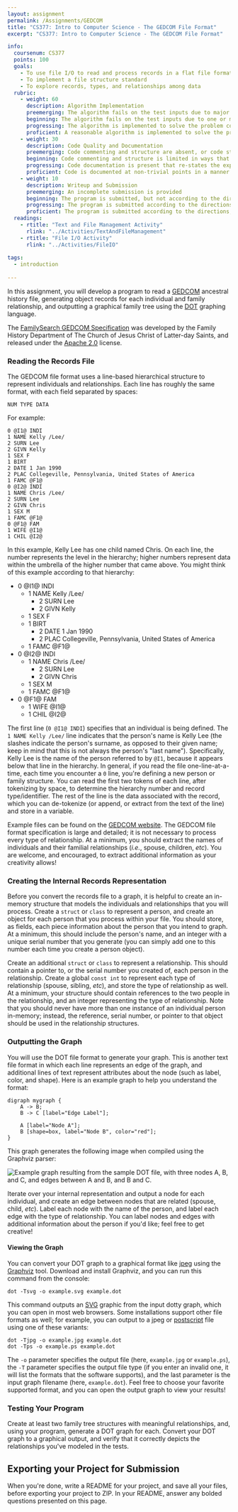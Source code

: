 ```yaml
---
layout: assignment
permalink: /Assignments/GEDCOM
title: "CS377: Intro to Computer Science - The GEDCOM File Format"
excerpt: "CS377: Intro to Computer Science - The GEDCOM File Format"

info:
  coursenum: CS377
  points: 100
  goals:
    - To use file I/O to read and process records in a flat file format
    - To implement a file structure standard
    - To explore records, types, and relationships among data
  rubric:
    - weight: 60
      description: Algorithm Implementation
      preemerging: The algorithm fails on the test inputs due to major issues, or the program fails to compile and/or run
      beginning: The algorithm fails on the test inputs due to one or more minor issues
      progressing: The algorithm is implemented to solve the problem correctly according to given test inputs, but would fail if executed in a general case due to a minor issue or omission in the algorithm design or implementation
      proficient: A reasonable algorithm is implemented to solve the problem which correctly solves the problem according to the given test inputs, and would be reasonably expected to solve the problem in the general case
    - weight: 30
      description: Code Quality and Documentation
      preemerging: Code commenting and structure are absent, or code structure departs significantly from best practice, and/or the code departs significantly from the style guide
      beginning: Code commenting and structure is limited in ways that reduce the readability of the program, and/or there are minor departures from the style guide
      progressing: Code documentation is present that re-states the explicit code definitions, and/or code is written that mostly adheres to the style guide
      proficient: Code is documented at non-trivial points in a manner that enhances the readability of the program, and code is written according to the style guide
    - weight: 10
      description: Writeup and Submission
      preemerging: An incomplete submission is provided
      beginning: The program is submitted, but not according to the directions in one or more ways (for example, because it is lacking a readme writeup or missing answers to written questions)
      progressing: The program is submitted according to the directions with a minor omission or correction needed, including a readme writeup describing the solution and answering nearly all questions posed in the instructions
      proficient: The program is submitted according to the directions, including a readme writeup describing the solution and answering all questions posed in the instructions
  readings:
    - rtitle: "Text and File Management Activity"
      rlink: "../Activities/TextAndFileManagement" 
    - rtitle: "File I/O Activity"
      rlink: "../Activities/FileIO"    
      
tags:
  - introduction
  
---
```


In this assignment, you will develop a program to read a [GEDCOM](https://en.wikipedia.org/wiki/GEDCOM) ancestral history file, generating object records for each individual and family relationship, and outputting a graphical family tree using the [DOT](https://graphviz.org/doc/info/lang.html) graphing language.

The [FamilySearch GEDCOM Specification](https://gedcom.io/specifications/FamilySearchGEDCOMv7.html) was developed by the Family History Department of The Church of Jesus Christ of Latter-day Saints, and released under the [Apache 2.0](http://www.apache.org/licenses/LICENSE-2.0) license.

### Reading the Records File

The GEDCOM file format uses a line-based hierarchical structure to represent individuals and relationships.  Each line has roughly the same format, with each field separated by spaces:

```
NUM TYPE DATA
```

For example:

```
0 @I1@ INDI
1 NAME Kelly /Lee/
2 SURN Lee
2 GIVN Kelly
1 SEX F
1 BIRT
2 DATE 1 Jan 1990
2 PLAC Collegeville, Pennsylvania, United States of America
1 FAMC @F1@
0 @I2@ INDI
1 NAME Chris /Lee/
2 SURN Lee
2 GIVN Chris
1 SEX M
1 FAMC @F1@
0 @F1@ FAM
1 WIFE @I1@
1 CHIL @I2@
```

In this example, Kelly Lee has one child named Chris.  On each line, the number represents the level in the hierarchy; higher numbers represent data within the umbrella of the higher number that came above.  You might think of this example according to that hierarchy:

- 0 @I1@ INDI
  - 1 NAME Kelly /Lee/
    - 2 SURN Lee
    - 2 GIVN Kelly
  - 1 SEX F
  - 1 BIRT
    - 2 DATE 1 Jan 1990
    - 2 PLAC Collegeville, Pennsylvania, United States of America
  - 1 FAMC @F1@
- 0 @I2@ INDI
  - 1 NAME Chris /Lee/
    - 2 SURN Lee
    - 2 GIVN Chris
  - 1 SEX M
  - 1 FAMC @F1@
- 0 @F1@ FAM
  - 1 WIFE @I1@
  - 1 CHIL @I2@
  
The first line (`0 @I1@ INDI`) specifies that an individual is being defined.  The `1 NAME Kelly /Lee/` line indicates that the person's name is Kelly Lee (the slashes indicate the person's surname, as opposed to their given name; keep in mind that this is not always the person's "last name").  Specifically, Kelly Lee is the name of the person referred to by `@I1`, because it appears below that line in the hierarchy.  In general, if you read the file one-line-at-a-time, each time you encounter a `0` line, you're defining a new person or family structure.  You can read the first two tokens of each line, after tokenizing by space, to determine the hierarchy number and record type/identifier.  The rest of the line is the data associated with the record, which you can de-tokenize (or append, or extract from the text of the line) and store in a variable.

Example files can be found on the [GEDCOM website](https://www.gedcom.org/samples.html).  The GEDCOM file format specification is large and detailed; it is not necessary to process every type of relationship.  At a minimum, you should extract the names of individuals and their familial relationships (*i.e.*, spouse, children, *etc*).  You are welcome, and encouraged, to extract additional information as your creativity allows!

### Creating the Internal Records Representation

Before you convert the records file to a graph, it is helpful to create an in-memory structure that models the individuals and relationships that you will process.  Create a `struct` or `class` to represent a person, and create an object for each person that you process within your file.  You should store, as fields, each piece information about the person that you intend to graph.  At a minimum, this should include the person's name, and an integer with a unique serial number that you generate (you can simply add one to this number each time you create a person object).  

Create an additional `struct` or `class` to represent a relationship.  This should contain a pointer to, or the serial number you created of, each person in the relationship.  Create a global `const int` to represent each type of relationship (spouse, sibling, *etc*), and store the type of relationship as well.  At a minimum, your structure should contain references to the two people in the relationship, and an integer representing the type of relationship.  Note that you should never have more than one instance of an individual person in-memory; instead, the reference, serial number, or pointer to that object should be used in the relationship structures.

### Outputting the Graph

You will use the DOT file format to generate your graph.  This is another text file format in which each line represents an edge of the graph, and additional lines of text represent attributes about the node (such as label, color, and shape).  Here is an example graph to help you understand the format:

```
digraph mygraph {
    A -> B;
    B -> C [label="Edge Label"];

    A [label="Node A"];
    B [shape=box, label="Node B", color="red"];
}
```

This graph generates the following image when compiled using the Graphviz parser:

![Example graph resulting from the sample DOT file, with three nodes A, B, and C, and edges between A and B, and B and C.](../images/asmt-gedcom/example.jpg)

Iterate over your internal representation and output a node for each individual, and create an edge between nodes that are related (spouse, child, *etc*).  Label each node with the name of the person, and label each edge with the type of relationship.  You can label nodes and edges with additional information about the person if you'd like; feel free to get creative!

#### Viewing the Graph

You can convert your DOT graph to a graphical format like [jpeg](https://en.wikipedia.org/wiki/JPEG) using the [Graphviz](https://graphviz.org/download/) tool.  Download and install Graphviz, and you can run this command from the console:

```
dot -Tsvg -o example.svg example.dot
```

This command outputs an [SVG](https://en.wikipedia.org/wiki/Scalable_Vector_Graphics) graphic from the input dotty graph, which you can open in most web browsers.  Some installations support other file formats as well; for example, you can output to a jpeg or [postscript](https://en.wikipedia.org/wiki/PostScript) file using one of these variants:

```
dot -Tjpg -o example.jpg example.dot
dot -Tps -o example.ps example.dot
```

The `-o` parameter specifies the output file (here, `example.jpg` or `example.ps`), the `-T` parameter specifies the output file type (if you enter an invalid one, it will list the formats that the software supports), and the last parameter is the input graph filename (here, `example.dot`).  Feel free to choose your favorite supported format, and you can open the output graph to view your results!

### Testing Your Program

Create at least two family tree structures with meaningful relationships, and, using your program, generate a DOT graph for each.  Convert your DOT graph to a graphical output, and verify that it correctly depicts the relationships you've modeled in the tests.

## Exporting your Project for Submission

When you're done, write a README for your project, and save all your files, before exporting your project to ZIP.  In your README, answer any bolded questions presented on this page.  